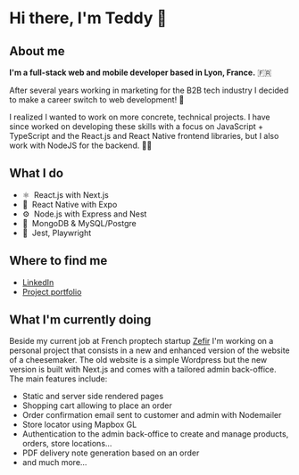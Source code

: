 # Hi there, I'm Teddy 👋

## About me

**I'm a full-stack web and mobile developer based in Lyon, France.** 🇫🇷 

After several years working in marketing for the B2B tech industry I decided to make a career switch to web development! 🚀 

I realized I wanted to work on more concrete, technical projects. I have since worked on developing these skills with a focus on JavaScript + TypeScript and the React.js and React Native frontend libraries, but I also work with NodeJS for the backend. 👨‍💻 

## What I do
- ⚛️&nbsp;&nbsp;React.js with Next.js
- 📱&nbsp;&nbsp;React Native with Expo
- ⚙️&nbsp;&nbsp;Node.js with Express and Nest
- 💾&nbsp;&nbsp;MongoDB & MySQL/Postgre
- 🧪&nbsp;&nbsp;Jest, Playwright

## Where to find me

- [LinkedIn](https://www.linkedin.com/in/teddybeau/)
- [Project portfolio](https://teddy-beau.netlify.app)

## What I'm currently doing
Beside my current job at French proptech startup [Zefir](https://www.zefir.fr/) I'm working on a personal project that consists in a new and enhanced version of the website of a cheesemaker. The old website is a simple Wordpress but the new version is built with Next.js and comes with a tailored admin back-office. The main features include:
- Static and server side rendered pages
- Shopping cart allowing to place an order
- Order confirmation email sent to customer and admin with Nodemailer
- Store locator using Mapbox GL
- Authentication to the admin back-office to create and manage products, orders, store locations...
- PDF delivery note generation based on an order
- and much more...
